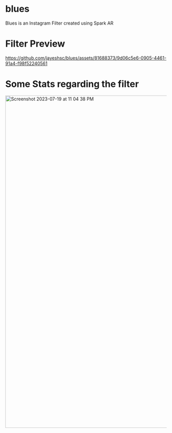 # blues
Blues is an Instagram Filter created using Spark AR

<h1>Filter Preview</h1>

https://github.com/jayeshsc/blues/assets/81688373/9d06c5e6-0905-4461-91a4-f98f52240561




<h1>Some Stats regarding the filter</h1>
<img width="1039" alt="Screenshot 2023-07-19 at 11 04 38 PM" src="https://github.com/jayeshsc/blues/assets/81688373/b86c02c3-f01c-48af-b73e-9770e89d0ab6">




